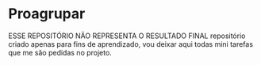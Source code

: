 # Proagrupar
ESSE REPOSITÓRIO NÃO REPRESENTA O RESULTADO FINAL 
repositório criado apenas para fins de aprendizado, vou deixar aqui todas mini tarefas que me são pedidas no projeto.
